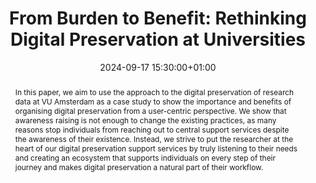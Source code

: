 ---
abstract: In this paper, we aim to use the approach to the digital preservation of
  research data at VU Amsterdam as a case study to show the importance and benefits
  of organising digital preservation from a user-centric perspective. We show that
  awareness raising is not enough to change the existing practices, as many reasons
  stop individuals from reaching out to central support services despite the awareness
  of their existence. Instead, we strive to put the researcher at the heart of our
  digital preservation support services by truly listening to their needs and creating
  an ecosystem that supports individuals on every step of their journey and makes
  digital preservation a natural part of their workflow.
creators:
- Anna Dubov
date: 2024-09-17 15:30:00+01:00
document_url: https://ipres2024.pubpub.org/pub/s1b2dny0/download/pdf
grand_parent: iPRES
institutions: []
keywords:
- governance, resourcing, and management for dp
- start 2 preserve
landing_page_url: https://ipres2024.pubpub.org/pub/s1b2dny0/
language: eng
layout: publication
license: Creative Commons Zero (CC0-1.0)
notes_url: https://docs.google.com/document/d/1i2ShWBaYzmV40wNxtwDicNe-GQ175UUCG3d8UwGMAcM/edit#heading=h.aar4tupij1po
parent: iPRES 2024
publication_type: paper
size: null
slides_url: https://zenodo.org/records/13896102
source_name: iPRES
stream_url: https://www.archief.vlaanderen.be/archief/records/dossiers/5acb210228ce4315ae650812d056a482329eb83ed2dc42398a51505dc153be81/documents/95865e17157e40d1b3947dd335e3fe715db4d3dd8b4b4c47bc17ba880d15dd38
title: 'From Burden to Benefit: Rethinking Digital Preservation at Universities'
year: 2024
---